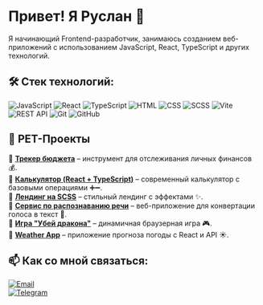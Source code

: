# Привет! Я Руслан 👋

Я начинающий Frontend-разработчик, занимаюсь созданием веб-приложений с использованием JavaScript, React, TypeScript и других технологий.

## 🛠️ Стек технологий:

![JavaScript](https://img.shields.io/badge/-JavaScript-F7DF1E?style=for-the-badge&logo=javascript&logoColor=black)
![React](https://img.shields.io/badge/-React-61DAFB?style=for-the-badge&logo=react&logoColor=black)
![TypeScript](https://img.shields.io/badge/-TypeScript-3178C6?style=for-the-badge&logo=typescript&logoColor=white)
![HTML](https://img.shields.io/badge/-HTML-E34F26?style=for-the-badge&logo=html5&logoColor=white)
![CSS](https://img.shields.io/badge/-CSS-1572B6?style=for-the-badge&logo=css3&logoColor=white)
![SCSS](https://img.shields.io/badge/-SCSS-C76494?style=for-the-badge&logo=sass&logoColor=white)
![Vite](https://img.shields.io/badge/-Vite-646CFF?style=for-the-badge&logo=vite&logoColor=white)
![REST API](https://img.shields.io/badge/-REST%20API-005571?style=for-the-badge&logo=rest&logoColor=white)
![Git](https://img.shields.io/badge/-Git-F05032?style=for-the-badge&logo=git&logoColor=white)
![GitHub](https://img.shields.io/badge/-GitHub-181717?style=for-the-badge&logo=github&logoColor=white)


## 🚀 PET-Проекты  

📌 **[Трекер бюджета](https://github.com/Fadelrun/BudgetTracker)** – инструмент для отслеживания личных финансов 💰.  
📌 **[Калькулятор (React + TypeScript)](https://github.com/Fadelrun/Calculator)** – современный калькулятор с базовыми операциями ➕➖.  
📌 **[Лендинг на SCSS](https://github.com/Fadelrun/LandingPage)** – стильный лендинг с эффектами ✨.  
📌 **[Сервис по распознаванию речи](https://github.com/Fadelrun/Speech-Recogniton-Service)** – веб-приложение для конвертации голоса в текст 🎤.  
📌 **[Игра "Убей дракона"](https://github.com/Fadelrun/DragonGame)** – динамичная браузерная игра 🎮.  
📌 **[Weather App](https://github.com/Fadelrun/WeatherApp)** – приложение прогноза погоды с React и API ☀️.  


## 📫 Как со мной связаться:
[![Email](https://img.shields.io/badge/-Email-D14836?style=for-the-badge&logo=gmail&logoColor=white)](mailto:rusloadingg@gmail.com)  
[![Telegram](https://img.shields.io/badge/-Telegram-2CA5E0?style=for-the-badge&logo=telegram&logoColor=white)](https://t.me/kacherga_00)  

